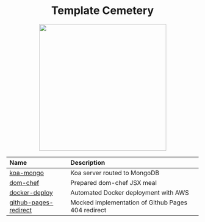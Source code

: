 <div align="center">

# Template Cemetery

<img src="skeletons.jpg" width="333px" />

<table>
  <thead>
    <tr>
      <th align="left">Name</th>
      <th align="left">Description</th>
    </tr>
  </thead>
   <tbody>
    <tr>
      <td valign="top">
        <a
          href="https://github.com/chiefmikey/template-cemetery/tree/main/koa-mongo"
          target="_blank"
          >koa-mongo</a
        >
      </td>
      <td valign="top">Koa server routed to MongoDB</td>
    </tr>
    <tr>
      <td valign="top">
        <a
          href="https://github.com/chiefmikey/template-cemetery/tree/main/dom-chef"
          target="_blank"
          >dom-chef</a
        >
      </td>
      <td valign="top">Prepared dom-chef JSX meal</td>
    </tr>
    <tr>
  <td valign="top">
    <a
      href="https://github.com/chiefmikey/template-cemetery/tree/main/docker-deploy"
      target="_blank"
      >docker-deploy</a
    >
  </td>
  <td valign="top">Automated Docker deployment with AWS</td>
</tr>
      <tr>
  <td valign="top">
    <a
      href="https://github.com/chiefmikey/template-cemetary/tree/main/github-pages-redirect"
      target="_blank"
      >github-pages-redirect</a
    >
  </td>
  <td valign="top">Mocked implementation of Github Pages 404 redirect</td>
     </tr>
  </tbody>

</table>
</div>
